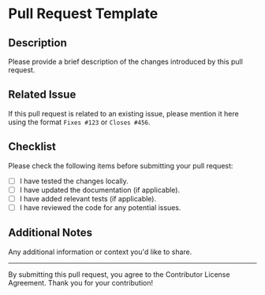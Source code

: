 # Pull Request Template

## Description
Please provide a brief description of the changes introduced by this pull request.

## Related Issue
If this pull request is related to an existing issue, please mention it here using the format `Fixes #123` or `Closes #456`.

## Checklist
Please check the following items before submitting your pull request:

- [ ] I have tested the changes locally.
- [ ] I have updated the documentation (if applicable).
- [ ] I have added relevant tests (if applicable).
- [ ] I have reviewed the code for any potential issues.

## Additional Notes
Any additional information or context you'd like to share.

---

By submitting this pull request, you agree to the Contributor License Agreement. Thank you for your contribution!
